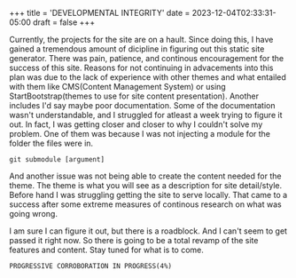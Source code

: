+++
title = 'DEVELOPMENTAL INTEGRITY'
date = 2023-12-04T02:33:31-05:00
draft = false
+++

Currently, the projects for the site are on a hault. Since doing this, I have gained a tremendous amount of dicipline in figuring out this static site generator. There was pain, patience, and continous encouragement for the success of this site. Reasons for not continuing in advacements into this plan was due to the lack of experience with other themes and what entailed with them like CMS(Content Management System) or using StartBootstrap(themes to use for site content presentation). Another includes I'd say maybe poor documentation. Some of the documentation wasn't understandable, and I struggled for atleast a week trying to figure it out. In fact, I was getting closer and closer to why I couldn't solve my problem. One of them was because I was not injecting a module for the folder the files were in.

    git submodule [argument]

And another issue was not being able to create the content needed for the theme. The theme is what you will see as a description for site detail/style. Before hand I was struggling getting the site to serve locally. That came to a success after some extreme measures of continous research on what was going wrong. 

I am sure I can figure it out, but there is a roadblock. And I can't seem to get passed it right now. So there is going to be a total revamp of the site features and content. Stay tuned for what is to come.

    PROGRESSIVE CORROBORATION IN PROGRESS(4%)